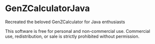# GenZCalculatorJava
Recreated the beloved GenZCalculator for Java enthusiasts

This software is free for personal and non-commercial use. Commercial use, redistribution, or sale is strictly prohibited without permission.
